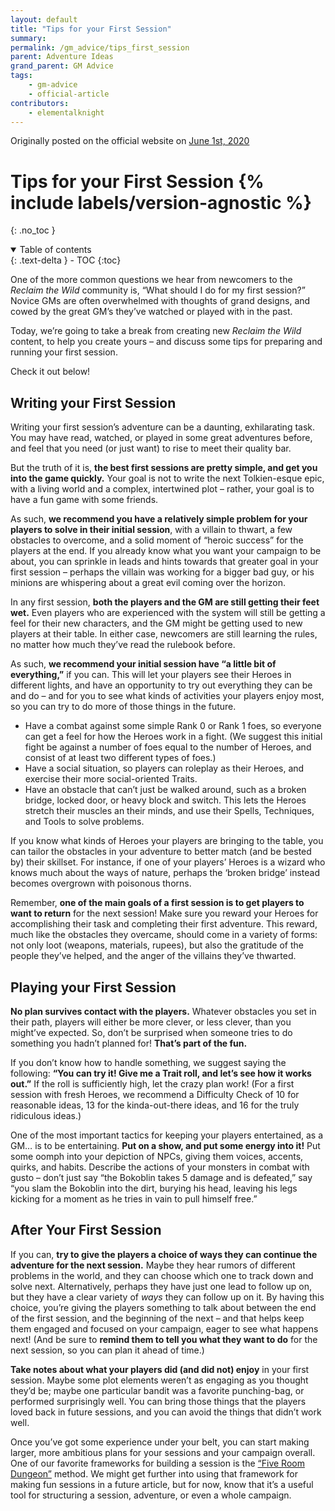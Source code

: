 ```yaml
---
layout: default
title: "Tips for your First Session"
summary:
permalink: /gm_advice/tips_first_session
parent: Adventure Ideas
grand_parent: GM Advice
tags:
    - gm-advice
    - official-article
contributors:
    - elementalknight
---
```


Originally posted on the official website on [June 1st, 2020](https://reclaimthewild.net/index.php/2020/06/01/tips-for-your-first-session/)

# Tips for your First Session {% include labels/version-agnostic %}
{: .no_toc }

<details open markdown="block">
  <summary>
    Table of contents
  </summary>
  {: .text-delta }
- TOC
{:toc}
</details>

One of the more common questions we hear from newcomers to the *Reclaim the Wild* community is, “What should I do for my first session?” Novice GMs are often overwhelmed with thoughts of grand designs, and cowed by the great GM’s they’ve watched or played with in the past.

Today, we’re going to take a break from creating new *Reclaim the Wild* content, to help you create yours – and discuss some tips for preparing and running your first session.

Check it out below!

## Writing your First Session

Writing your first session’s adventure can be a daunting, exhilarating task. You may have read, watched, or played in some great adventures before, and feel that you need (or just want) to rise to meet their quality bar.

But the truth of it is, **the best first sessions are pretty simple, and get you into the game quickly.** Your goal is not to write the next Tolkien-esque epic, with a living world and a complex, intertwined plot – rather, your goal is to have a fun game with some friends.

As such, **we recommend you have a relatively simple problem for your players to solve in their initial session**, with a villain to thwart, a few obstacles to overcome, and a solid moment of “heroic success” for the players at the end. If you already know what you want your campaign to be about, you can sprinkle in leads and hints towards that greater goal in your first session – perhaps the villain was working for a bigger bad guy, or his minions are whispering about a great evil coming over the horizon.

In any first session, **both the players and the GM are still getting their feet wet.** Even players who are experienced with the system will still be getting a feel for their new characters, and the GM might be getting used to new players at their table. In either case, newcomers are still learning the rules, no matter how much they’ve read the rulebook before.

As such, **we recommend your initial session have “a little bit of everything,”** if you can. This will let your players see their Heroes in different lights, and have an opportunity to try out everything they can be and do – and for you to see what kinds of activities your players enjoy most, so you can try to do more of those things in the future.

* Have a combat against some simple Rank 0 or Rank 1 foes, so everyone can get a feel for how the Heroes work in a fight. (We suggest this initial fight be against a number of foes equal to the number of Heroes, and consist of at least two different types of foes.)
* Have a social situation, so players can roleplay as their Heroes, and exercise their more social-oriented Traits.
* Have an obstacle that can’t just be walked around, such as a broken bridge, locked door, or heavy block and switch. This lets the Heroes stretch their muscles an their minds, and use their Spells, Techniques, and Tools to solve problems.

If you know what kinds of Heroes your players are bringing to the table, you can tailor the obstacles in your adventure to better match (and be bested by) their skillset. For instance, if one of your players’ Heroes is a wizard who knows much about the ways of nature, perhaps the ‘broken bridge’ instead becomes overgrown with poisonous thorns.

Remember, **one of the main goals of a first session is to get players to want to return** for the next session! Make sure you reward your Heroes for accomplishing their task and completing their first adventure. This reward, much like the obstacles they overcame, should come in a variety of forms: not only loot (weapons, materials, rupees), but also the gratitude of the people they’ve helped, and the anger of the villains they’ve thwarted.

## Playing your First Session

**No plan survives contact with the players.** Whatever obstacles you set in their path, players will either be more clever, or less clever, than you might’ve expected. So, don’t be surprised when someone tries to do something you hadn’t planned for! **That’s part of the fun.**

If you don’t know how to handle something, we suggest saying the following: **“You can try it! Give me a Trait roll, and let’s see how it works out.”** If the roll is sufficiently high, let the crazy plan work! (For a first session with fresh Heroes, we recommend a Difficulty Check of 10 for reasonable ideas, 13 for the kinda-out-there ideas, and 16 for the truly ridiculous ideas.)

One of the most important tactics for keeping your players entertained, as a GM… is to be entertaining. **Put on a show, and put some energy into it!** Put some oomph into your depiction of NPCs, giving them voices, accents, quirks, and habits. Describe the actions of your monsters in combat with gusto – don’t just say “the Bokoblin takes 5 damage and is defeated,” say “you slam the Bokoblin into the dirt, burying his head, leaving his legs kicking for a moment as he tries in vain to pull himself free.”

## After Your First Session

If you can, **try to give the players a choice of ways they can continue the adventure for the next session.** Maybe they hear rumors of different problems in the world, and they can choose which one to track down and solve next. Alternatively, perhaps they have just one lead to follow up on, but they have a clear variety of *ways* they can follow up on it. By having this choice, you’re giving the players something to talk about between the end of the first session, and the beginning of the next – and that helps keep them engaged and focused on your campaign, eager to see what happens next! (And be sure to **remind them to tell you what they want to do** for the next session, so you can plan it ahead of time.)

**Take notes about what your players did (and did not) enjoy** in your first session. Maybe some plot elements weren’t as engaging as you thought they’d be; maybe one particular bandit was a favorite punching-bag, or performed surprisingly well. You can bring those things that the players loved back in future sessions, and you can avoid the things that didn’t work well.

Once you’ve got some experience under your belt, you can start making larger, more ambitious plans for your sessions and your campaign overall. One of our favorite frameworks for building a session is the [“Five Room Dungeon”](https://www.roleplayingtips.com/5-room-dungeons/#t-1587038394548) method. We might get further into using that framework for making fun sessions in a future article, but for now, know that it’s a useful tool for structuring a session, adventure, or even a whole campaign.